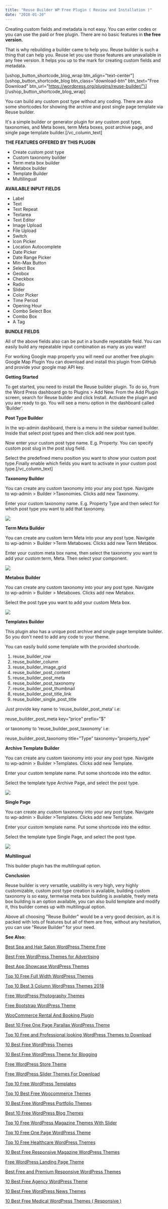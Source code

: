 ```yaml
---
title: "Reuse Builder WP Free Plugin ( Review and Installation )"
date: "2018-01-20"
---
```


Creating custom fields and metadata is not easy. You can enter codes or you can use the paid or free plugin. There are no basic features in **the free version.**

That is why rebuilding a builder came to help you. Reuse builder is such a thing that can help you. Reuse let you use those features are unavailable in any free version. It helps you up to the mark for creating custom fields and metadata.[](https://wordpress.org/plugins/reuse-builder/)

\[ushop_button_shortcode_blog_wrap btn_align="text-center"\] \[ushop_button_shortcode_blog btn_class="download-btn" btn_text="Free Download" btn_url="https://wordpress.org/plugins/reuse-builder/"\] \[/ushop_button_shortcode_blog_wrap\]

You can build any custom post type without any coding. There are also some shortcodes for showing the archive and post single page template via Reuse builder.

It's a simple builder or generator plugin for any custom post type, taxonomies, and Meta boxes, term Meta boxes, post archive page, and single page template builder.\[/vc_column_text\]

**THE FEATURES OFFERED BY THIS PLUGIN**

- Create custom post type
- Custom taxonomy builder
- Term meta box builder
- Metabox builder
- Template Builder
- Multilingual

**AVAILABLE INPUT FIELDS**

- Label
- Text
- Text Repeat
- Textarea
- Text Editor
- Image Upload
- File Upload
- Switch
- Icon Picker
- Location Autocomplete
- Date Picker
- Date Range Picker
- Min-Max Button
- Select Box
- Geobox
- Checkbox
- Radio
- Slider
- Color Picker
- Time Period
- Opening Hour
- Combo Select Box
- Combo Box
- A Tag

**BUNDLE FIELDS**

All of the above fields also can be put in a bundle repeatable field. You can easily build any repeatable input combination as many as you want!



For working Google map properly you will need our another free plugin: Google Map Plugin You can download and install this plugin from GitHub and provide your google map API key.



**Getting Started**

To get started, you need to install the Reuse builder plugin. To do so, from the Word Press dashboard go to Plugins > Add New. From the Add Plugin screen, search for Reuse builder and click Install. Activate the plugin and you are ready to go. You will see a menu option in the dashboard called ‘Builder’.

**Post Type Builder**

In the wp-admin dashboard, there is a menu in the sidebar named builder. Inside that select post types and then click add new post type.

Now enter your custom post type name. E.g. Property. You can specify custom post slug in the post slug field.

Select the predefined menu position you want to show your custom post type.Finally enable which fields you want to activate in your custom post type.\[/vc_column_text\]

**Taxonomy Builder**

You can create any custom taxonomy into your any post type. Navigate to wp-admin > Builder >Taxonomies. Clicks add new Taxonomy.

Enter your custom taxonomy name. E.g. Property Type and then select for which post type you want to add that taxonomy.

![](/assets/blog/images/taxonomy-builder.png)

**Term Meta Builder**

You can create any custom term Meta into your any post type. Navigate to wp-admin > Builder >Term Metaboxes. Clicks add new Term Metabox.

Enter your custom meta box name, then select the taxonomy you want to add your custom term, Meta. Then select your component.

![](/assets/blog/images/term-meta-builder.png)

**Metabox Builder**

You can create any custom taxonomy into your any post type. Navigate to wp-admin > Builder > Metaboxes. Clicks add new Metabox.

Select the post type you want to add your custom Meta box.

![](/assets/blog/images/metabox-builder.png)

**Templates Builder**

This plugin also has a unique post archive and single page template builder. So you don't need to add any code to your theme.

You can easily build some template with the provided shortcode.

1. reuse_builder_row
2. reuse_builder_column
3. reuse_builder_image_grid
4. reuse_builder_post_content
5. reuse_builder_post_meta
6. reuse_builder_post_taxonomy
7. reuse_builder_post_thumbnail
8. reuse_builder_post_title_link
9. reuse_builder_single_post_title

Just provide key name to ‘reuse_builder_post_meta’ i.e:

reuse_builder_post_meta key=”price” prefix=”\$”

or taxonomy to ‘reuse_builder_post_taxonomy’ i.e:

reuse_builder_post_taxonomy title=”Type” taxonomy=”property_type”



**Archive Template Builder**

You can create any custom taxonomy into your any post type. Navigate to wp-admin > Builder >Templates. Clicks add new Template.

Enter your custom template name. Put some shortcode into the editor.

Select the template type Archive Page, and select the post type.

![](/assets/blog/images/archive-template-builder.png)

**Single Page**

You can create any custom taxonomy into your any post type. Navigate to wp-admin > Builder >Templates. Clicks add new Template.

Enter your custom template name. Put some shortcode into the editor.

Select the template type Single Page, and select the post type.

![](/assets/blog/images/single-page-template.png)

**Multilingual**

This builder plugin has the multilingual option.

**Conclusion**

Reuse builder is very versatile, usability is very high, very highly customizable, custom post type creation is available, building custom taxonomy is so easy, termwise meta box building is available, freely meta box building is an option available, you can also build template and modify it, this builder comes up with multilingual option.

Above all choosing "Reuse Builder" would be a very good decision, as it is packed with lots of features but all of them are free, without any hesitation, you can use "Reuse Builder" for your need.

**See Also:**

[Best Spa and Hair Salon WordPress Theme Free](https://redq.io/blog/best-spa-hair-salon-wordpress-theme-free/)

[Best Free WordPress Themes for Advertising](https://redq.io/blog/best-free-wordpress-themes-advertising/)

[Best App Showcase WordPress Themes](https://redq.io/blog/best-app-showcase-wordpress-themes/)

[Top 10 Free Full Width WordPress Themes](https://redq.io/blog/top-10-free-full-width-wordpress-themes/)

[Top 10 Best 3 Column WordPress Themes 2018](https://redq.io/blog/top-10-best-3-column-wordpress-themes/)

[Free WordPress Photography Themes](https://redq.io/blog/wordpress-photography-themes-free/)

[Free Bootstrap WordPress Theme](https://redq.io/blog/bootstrap-wordpress-theme-free/)

[WooCommerce Rental And Booking Plugin](https://redq.io/blog/woocommerce-booking-plugin/)

[Best 10 Free One Page Parallax WordPress Theme](https://redq.io/blog/best-10-free-one-page-parallax-wordpress-theme/)

[Top 10 Free and Professional looking WordPress Themes to Download](https://redq.io/blog/free-professional-wordpress-themes/)

[10 Best Free WordPress Themes](https://redq.io/blog/best-free-wordpress-themes/)

[10 Best Free WordPress Theme for Blogging](https://redq.io/blog/10-best-free-wordpress-theme-blogging/)

[Free WordPress Store Theme](https://redq.io/blog/free-wordpress-store-theme/)

[Free WordPress Slider Themes For Download](https://redq.io/blog/wordpress-slider-themes-free-download/)

[Top 10 Free WordPress Templates](https://redq.io/blog/wordpress-templates-free/)

[Top 10 Best Free Woocommerce Themes](https://redq.io/blog/free-woocommerce-themes/)

[10 Best Free WordPress Portfolio Themes](https://redq.io/blog/free-wordpress-portfolio-themes/)

[Best 10 Free WordPress Blog Themes](https://redq.io/blog/free-wordpress-blog-themes/)

[Top 10 Free WordPress Magazine Themes With Slider](https://redq.io/blog/free-wordpress-magazine-themes-with-slider/)

[Top 10 Free One Page WordPress Theme](https://redq.io/blog/one-page-wordpress-theme-free-download/)

[Top 10 Free Healthcare WordPress Themes](https://redq.io/blog/healthcare-wordpress-themes-free/)

[10 Best Free Responsive Magazine WordPress Themes](https://redq.io/blog/wordpress-magazine-themes-free/)

[Free WordPress Landing Page Theme](https://redq.io/blog/wordpress-landing-page-theme-free/)

[Best Free and Premium Responsive WordPress Themes](https://redq.io/blog/best-free-premium-responsive-wordpress-themes/)

[10 Best Free Agency WordPress Theme](https://redq.io/blog/10-best-agency-wordpress-theme-free/)

[10 Best Free WordPress News Themes](https://redq.io/blog/wordpress-news-themes-free/)

[10 Best Free Medical WordPress Themes ( Responsive )](https://redq.io/blog/free-medical-wordpress-themes/) 
